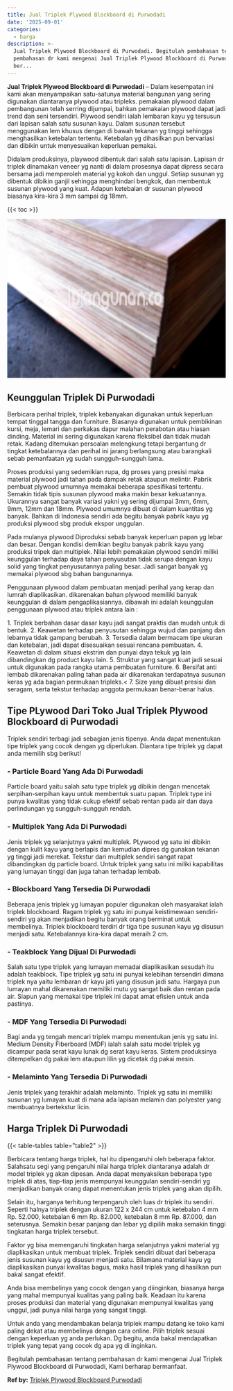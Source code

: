 ```yaml
---
title: Jual Triplek Plywood Blockboard di Purwodadi
date: '2025-09-01'
categories:
  - harga
description: >-
  Jual Triplek Plywood Blockboard di Purwodadi. Begitulah pembahasan tentang
  pembahasan dr kami mengenai Jual Triplek Plywood Blockboard di Purwodadi, Kami
  ber...
---
```


**Jual Triplek Plywood Blockboard di Purwodadi** – Dalam kesempatan ini kami akan menyampaikan satu-satunya material bangunan yang sering digunakan diantaranya plywood atau tripleks. pemakaian plywood dalam pembangunan telah serring dijumpai, bahkan pemakaian plywood dapat jadi trend dan seni tersendiri. Plywood sendiri ialah lembaran kayu yg tersusun dari lapisan salah satu susunan kayu. Dalam susunan tersebut menggunakan lem khusus dengan di bawah tekanan yg tinggi sehingga menghasilkan ketebalan tertentu. Ketebalan yg dihasilkan pun bervariasi dan dibikin untuk menyesuaikan keperluan pemakai.

Didalam produksinya, playwood dibentuk dari salah satu lapisan. Lapisan dr triplek dinamakan veneer yg nanti di dalam prosesnya dapat dipress secara bersama jadi memperoleh material yg kokoh dan unggul. Setiap susunan yg dibentuk dibikin ganjil sehingga menghindari bengkok, dan membentuk susunan plywood yang kuat. Adapun ketebalan dr susunan plywood biasanya kira-kira 3 mm sampai dg 18mm.

{{< toc >}}

![Jual Triplek Plywood Blockboard di Purwodadi](/images/jual-triplek-murah-44.png)

## Keunggulan Triplek Di Purwodadi

Berbicara perihal triplek, triplek kebanyakan digunakan untuk keperluan tempat tinggal tangga dan furniture. Biasanya digunakan untuk pembikinan kursi, meja, lemari dan perkakas dapur malahan perabotan atau hiasan dinding. Material ini sering digunakan karena fleksibel dan tidak mudah retak. Kadang ditemukan persoalan melengkung tetapi bergantung dr tingkat ketebalannya dan perihal ini jarang berlangsung atau barangkali sebab pemanfaatan yg sudah sungguh-sungguh lama.

Proses produksi yang sedemikian rupa, dg proses yang presisi maka material plywood jadi tahan pada dampak retak ataupun melintir. Pabrik pembuat plywood umumnya memakai beberapa spesifikasi tertentu. Semakin tidak tipis susunan plywood maka makin besar kekuatannya. Ukurannya sangat banyak variasi yakni yg sering dijumpai 3mm, 6mm, 9mm, 12mm dan 18mm. Plywood umumnya dibuat di dalam kuantitas yg banyak. Bahkan di Indonesia sendiri ada begitu banyak pabrik kayu yg produksi plywood sbg produk ekspor unggulan.

Pada mulanya plywood Diproduksi sebab banyak keperluan papan yg lebar dan besar. Dengan kondisi demikian begitu banyak pabrik kayu yang produksi tripek dan multiplek. Nilai lebih pemakaian plywood sendiri miliki keunggulan terhadap daya tahan penyusutan tidak serupa dengan kayu solid yang tingkat penyusutannya paling besar. Jadi sangat banyak yg memakai plywood sbg bahan bangunannya.

Penggunaan plywood dalam pembuatan menjadi perihal yang kerap dan lumrah diaplikasikan. dikarenakan bahan plywood memiliki banyak keunggulan di dalam pengaplikasiannya. dibawah ini adalah keunggulan penggunaan plywood atau triplek antara lain :

1\. Triplek berbahan dasar dasar kayu jadi sangat praktis dan mudah untuk di bentuk. 2. Keawetan terhadap penyusutan sehingga wujud dan panjang dan lebarnya tidak gampang berubah. 3. Tersedia dalam bermacam tipe ukuran dan ketebalan, jadi dapat disesuaikan sesuai rencana pembuatan. 4. Keawetan di dalam situasi ekstrim dan punyai daya tekuk yg lain dibandingkan dg product kayu lain. 5. Struktur yang sangat kuat jadi sesuai untuk digunakan pada rangka utama pembuatan furniture. 6. Bersifat anti lembab dikarenakan paling tahan pada air dikarenakan terdapatnya susunan keras yg ada bagian permukaan tripleks.< 7. Size yang dibuat presisi dan seragam, serta tekstur terhadap anggota permukaan benar-benar halus.

## Tipe PLywood Dari Toko Jual Triplek Plywood Blockboard di Purwodadi

Triplek sendiri terbagi jadi sebagian jenis tipenya. Anda dapat menentukan tipe triplek yang cocok dengan yg diperlukan. Diantara tipe triplek yg dapat anda memilih sbg berikut!

### \- Particle Board Yang Ada Di Purwodadi

Particle board yaitu salah satu type triplek yg dibikin dengan mencetak serpihan-serpihan kayu untuk membentuk suatu papan. Triplek type ini punya kwalitas yang tidak cukup efektif sebab rentan pada air dan daya perlindungan yg sungguh-sungguh rendah.

### \- Multiplek Yang Ada Di Purwodadi

Jenis triplek yg selanjutnya yakni multiplek. PLywood yg satu ini dibikin dengan kulit kayu yang berlapis dan kemudian dipres dg gunakan tekanan yg tinggi jadi merekat. Tekstur dari multiplek sendiri sangat rapat dibandingkan dg particle board. Untuk triplek yang satu ini miliki kapabilitas yang lumayan tinggi dan juga tahan terhadap lembab.

### \- Blockboard Yang Tersedia Di Purwodadi

Beberapa jenis triplek yg lumayan populer digunakan oleh masyarakat ialah triplek blockboard. Ragam triplek yg satu ini punyai keistimewaan sendiri-sendiri yg akan menjadikan begitu banyak orang berminat untuk membelinya. Triplek blockboard terdiri dr tiga tipe susunan kayu yg disusun menjadi satu. Ketebalannya kira-kira dapat meraih 2 cm.

### \- Teakblock Yang Dijual Di Purwodadi

Salah satu type triplek yang lumayan memadai diaplikasikan sesudah itu adalah teakblock. Tipe triplek yg satu ini punyai kelebihan tersendiri dimana triplek nya yaitu lembaran dr kayu jati yang disusun jadi satu. Hargaya pun lumayan mahal dikarenakan memiliki mutu yg sangat baik dan rentan pada air. Siapun yang memakai tipe triplek ini dapat amat efisien untuk anda pastinya.

### \- MDF Yang Tersedia Di Purwodadi

Bagi anda yg tengah mencari triplek mampu menentukan jenis yg satu ini. Medium Density Fiberboard (MDF) ialah salah satu model triplek yg dicampur pada serat kayu lunak dg serat kayu keras. Sistem produksinya ditempelkan dg pakai lem ataupun lilin yg dicetak dg pakai mesin.

### \- Melaminto Yang Tersedia Di Purwodadi

Jenis triplek yang terakhir adalah melaminto. Triplek yg satu ini memiliki susunan yg lumayan kuat di mana ada lapisan melamin dan polyester yang membuatnya bertekstur licin.

## Harga Triplek Di Purwodadi

{{< table-tables table="table2" >}}

Berbicara tentang harga triplek, hal itu dipengaruhi oleh beberapa faktor. Salahsatu segi yang pengaruhi nilai harga triplek diantaranya adalah dr model triplek yg akan dipesan. Anda dapat menyaksikan beberapa type triplek di atas, tiap-tiap jenis mempunyai keunggulan sendiri-sendiri yg menjadikan banyak orang dapat menentukan jenis triplek yang akan dipilih.

Selain itu, harganya terhitung terpengaruh oleh luas dr triplek itu sendiri. Seperti halnya triplek dengan ukuran 122 x 244 cm untuk ketebalan 4 mm Rp. 52.000, ketebalan 6 mm Rp. 82.000, ketebalan 8 mm Rp. 87.000, dan seterusnya. Semakin besar panjang dan lebar yg dipilih maka semakin tinggi tingkatan harga triplek tersebut.

Faktor yg bisa memengaruhi tingkatan harga selanjutnya yakni material yg diaplikasikan untuk membuat triplek. Triplek sendiri dibuat dari beberapa jenis susunan kayu yg disusun menjadi satu. Bilamana material kayu yg diaplikasikan punyai kwalitas bagus, maka hasil triplek yang dihasilkan pun bakal sangat efektif.

Anda bisa membelinya yang cocok dengan yang diinginkan, biasanya harga yang mahal mempunyai kualitas yang paling baik. Keadaan itu karena proses produksi dan material yang digunakan mempunyai kwalitas yang unggul, jadi punya nilai harga yang sangat tinggi.

Untuk anda yang mendambakan belanja triplek mampu datang ke toko kami paling dekat atau membelinya dengan cara online. Pilih triplek sesuai dengan keperluan yg anda perlukan. Dg begitu, anda bakal mendapatkan triplek yang tepat yang cocok dg apa yg di inginkan.

Begitulah pembahasan tentang pembahasan dr kami mengenai Jual Triplek Plywood Blockboard di Purwodadi, Kami berharap bermanfaat.

**Ref by:** [Triplek Plywood Blockboard Purwodadi](https://id.wikipedia.org/wiki/Triplek)
